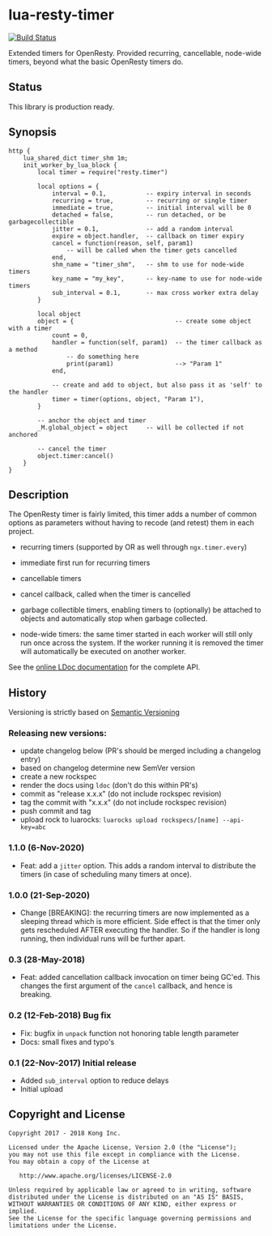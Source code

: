 # lua-resty-timer

[![Build Status][badge-travis-image]][badge-travis-url]

Extended timers for OpenResty. Provided recurring, cancellable, node-wide timers,
beyond what the basic OpenResty timers do.

## Status

This library is production ready.

## Synopsis

```nginx
http {
    lua_shared_dict timer_shm 1m;
    init_worker_by_lua_block {
        local timer = require("resty.timer")

        local options = {
            interval = 0.1,           -- expiry interval in seconds
            recurring = true,         -- recurring or single timer
            immediate = true,         -- initial interval will be 0
            detached = false,         -- run detached, or be garbagecollectible
            jitter = 0.1,             -- add a random interval
            expire = object.handler,  -- callback on timer expiry
            cancel = function(reason, self, param1)
                -- will be called when the timer gets cancelled
            end,
            shm_name = "timer_shm",   -- shm to use for node-wide timers
            key_name = "my_key",      -- key-name to use for node-wide timers
            sub_interval = 0.1,       -- max cross worker extra delay
        }

        local object
        object = {                            -- create some object with a timer
            count = 0,
            handler = function(self, param1)  -- the timer callback as a method
                -- do something here
                print(param1)                 --> "Param 1"
            end,

            -- create and add to object, but also pass it as 'self' to the handler
            timer = timer(options, object, "Param 1"),
        }

        -- anchor the object and timer
        _M.global_object = object     -- will be collected if not anchored

        -- cancel the timer
        object.timer:cancel()
    }
}
```

## Description

The OpenResty timer is fairly limited, this timer adds a number of common
options as parameters without having to recode (and retest) them in each
project.

* recurring timers (supported by OR as well through `ngx.timer.every`)

* immediate first run for recurring timers

* cancellable timers

* cancel callback, called when the timer is cancelled

* garbage collectible timers, enabling timers to (optionally) be attached to
  objects and automatically stop when garbage collected.

* node-wide timers: the same timer started in each worker will still only
  run once across the system. If the worker running it is removed the
  timer will automatically be executed on another worker.

See the [online LDoc documentation](https://kong.github.io/lua-resty-timer/topics/README.md.html)
for the complete API.

## History

Versioning is strictly based on [Semantic Versioning](https://semver.org/)

### Releasing new versions:

* update changelog below (PR's should be merged including a changelog entry)
* based on changelog determine new SemVer version
* create a new rockspec
* render the docs using `ldoc` (don't do this within PR's)
* commit as "release x.x.x" (do not include rockspec revision)
* tag the commit with "x.x.x" (do not include rockspec revision)
* push commit and tag
* upload rock to luarocks: `luarocks upload rockspecs/[name] --api-key=abc`

### 1.1.0 (6-Nov-2020)

  * Feat: add a `jitter` option. This adds a random interval to distribute the
  timers (in case of scheduling many timers at once).

### 1.0.0 (21-Sep-2020)

  * Change [BREAKING]: the recurring timers are now implemented as a sleeping
  thread which is more efficient. Side effect is that the timer only gets
  rescheduled AFTER executing the handler. So if the handler is long running,
  then individual runs will be further apart.

### 0.3 (28-May-2018)

  * Feat: added cancellation callback invocation on timer being GC'ed. This
  changes the first argument of the `cancel` callback, and hence is
  breaking.

### 0.2 (12-Feb-2018) Bug fix

  * Fix: bugfix in `unpack` function not honoring table length parameter
  * Docs: small fixes and typo's

### 0.1 (22-Nov-2017) Initial release

  * Added `sub_interval` option to reduce delays
  * Initial upload

## Copyright and License

```
Copyright 2017 - 2018 Kong Inc.

Licensed under the Apache License, Version 2.0 (the "License");
you may not use this file except in compliance with the License.
You may obtain a copy of the License at

   http://www.apache.org/licenses/LICENSE-2.0

Unless required by applicable law or agreed to in writing, software
distributed under the License is distributed on an "AS IS" BASIS,
WITHOUT WARRANTIES OR CONDITIONS OF ANY KIND, either express or implied.
See the License for the specific language governing permissions and
limitations under the License.
```

[badge-travis-url]: https://travis-ci.org/Kong/lua-resty-timer/branches
[badge-travis-image]: https://travis-ci.org/Kong/lua-resty-timer.svg?branch=master
